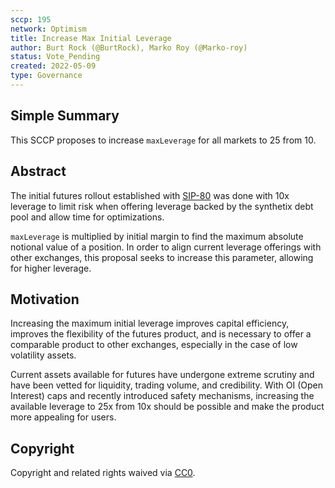 ```yaml
---
sccp: 195
network: Optimism
title: Increase Max Initial Leverage
author: Burt Rock (@BurtRock), Marko Roy (@Marko-roy)
status: Vote_Pending
created: 2022-05-09
type: Governance
---
```


## Simple Summary

<!--"If you can't explain it simply, you don't understand it well enough." Provide a simplified and layman-accessible explanation of the SCCP.-->

This SCCP proposes to increase `maxLeverage` for all markets to 25 from 10.

## Abstract

<!--A short (~200 word) description of the variable change proposed.-->

The initial futures rollout established with [SIP-80](https://sips.synthetix.io/sips/sip-80/) was done with 10x leverage to limit risk when offering leverage backed by the synthetix debt pool and allow time for optimizations.

`maxLeverage` is multiplied by initial margin to find the maximum absolute notional value of a position. In order to align current leverage offerings with other exchanges, this proposal seeks to increase this parameter, allowing for higher leverage.

## Motivation

<!--The motivation is critical for SCCPs that want to update variables within Synthetix. It should clearly explain why the existing variable is not incentive aligned. SCCP submissions without sufficient motivation may be rejected outright.-->

Increasing the maximum initial leverage improves capital efficiency, improves the flexibility of the futures product, and is necessary to offer a comparable product to other exchanges, especially in the case of low volatility assets.

Current assets available for futures have undergone extreme scrutiny and have been vetted for liquidity, trading volume, and credibility. With OI (Open Interest) caps and recently introduced safety mechanisms, increasing the available leverage to 25x from 10x should be possible and make the product more appealing for users.

## Copyright

Copyright and related rights waived via [CC0](https://creativecommons.org/publicdomain/zero/1.0/).
